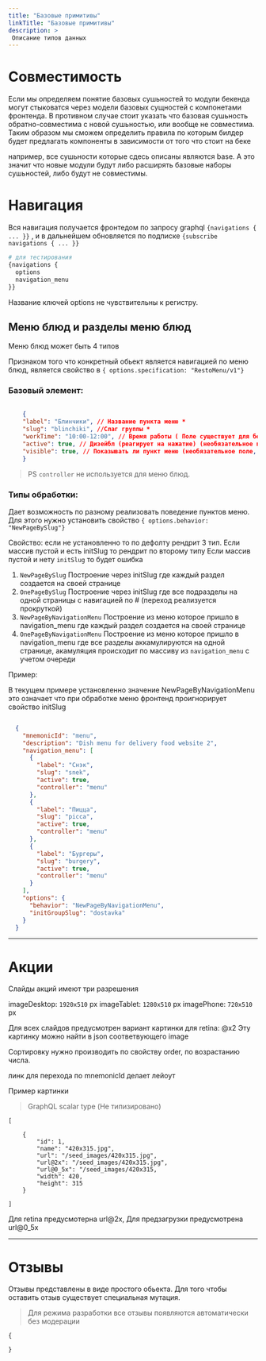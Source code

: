 ```yaml
---
title: "Базовые примитивы"
linkTitle: "Базовые примитивы"
description: >
 Описание типов данных
---
```


# Совместимость

Если мы определяем понятие базовых сушьностей то модули бекенда могут стыковатся через модели базовых сущностей с компонетами фронтенда. В противном случае стоит указать что базовая сушьность обратно-совместима с новой сушьностью, или вообще не совместима. Таким образом мы сможем определить правила по которым билдер будет предлагать компоненты в зависимости от того что стоит на беке

например, все сушьности которые сдесь описаны являются base. А это значит что новые модули будут либо расширять базовые наборы сушьностей, либо будут не совместимы.


# Навигация

Вся навигация получается фронтедом по запросу  graphql  `{navigations { ... }}` , и в дальнейшем обновляется по подписке  `{subscribe navigations { ... }}`


```graphql
# для тестирования
{navigations {
  options
  navigation_menu
}}

```

Название ключей options не чувствительны к регистру.  

## Меню блюд и разделы меню блюд
Меню блюд может быть 4 типов

Признаком того что конкретный обьект является навигацией по меню блюд, является свойство в `{ options.specification: "RestoMenu/v1"}`

### Базовый элемент:

```json
      
    {
    "label": "Блинчики", // Название пункта меню *
    "slug": "blinchiki", //Слаг группы *
    "workTime": "10:00-12:00", // Время работы ( Поле существует для бекэнда, на фронтенде происходит обновление по подписке)
    "active": true, // Дизейбл (реагирует на нажатие) (необязательное поле, по умолчанию считаем что true)
    "visible": true, // Показывать ли пункт меню (необязательное поле, по умолчанию считаем что true)
    }

```

> PS `controller` не используется для меню блюд.


### Типы обработки:
Дает возможность по разному реализовать поведение пунктов меню. Для этого нужно установить свойство `{ options.behavior: "NewPageBySlug"}` 

Свойство: если не установленно то по дефолту рендрит 3 тип.
Если массив пустой и есть initSlug то рендрит по второму типу
Если массив пустой и нету `initSlug` то будет ошибка


1. `NewPageBySlug` Построение через initSlug где каждый раздел создается на своей странице
2. `OnePageBySlug` Построение через initSlug где все подразделы на одной страницы с навигацией по # (переход реализуется прокруткой)
3. `NewPageByNavigationMenu` Построение из меню которое пришло в navigation_menu где каждый раздел создается на своей странице 
4. `OnePageByNavigationMenu` Построение из меню которое пришло в navigation_menu где все разделы аккамулируются на одной странице, акамуляция происходит по массиву из `navigation_menu` с учетом очереди

Пример:

В текущем примере установленно значение NewPageByNavigationMenu это означает что при обработке меню фронтенд проигнорирует свойство initSlug

```json

  {
    "mnemonicId": "menu",
    "description": "Dish menu for delivery food website 2",
    "navigation_menu": [
      {
        "label": "Снэк",
        "slug": "snek",
        "active": true,
        "controller": "menu"
      },
      {
        "label": "Пицца",
        "slug": "picca",
        "active": true,
        "controller": "menu"
      },
      {
        "label": "Бургеры",
        "slug": "burgery",
        "active": true,
        "controller": "menu"
      }
    ],
    "options": {
      "behavior": "NewPageByNavigationMenu",
      "initGroupSlug": "dostavka"
    }
  }

```

---

# Акции

Слайды акций имеют три разрешения

imageDesktop: `1920х510` px 
imageTablet: `1280х510` px
imagePhone: `720х510` px

Для всех слайдов предусмотрен вариант картинки для retina: @x2 Эту картинку можно найти в json соответвующего image

Сортировку нужно производить по свойству order, по возрастанию числа.

линк для перехода по mnemonicId делает лейоут

Пример картинки 

> GraphQL scalar type (Не типизировано)

```
[

    {
        "id": 1,
        "name": "420x315.jpg",
        "url": "/seed_images/420x315.jpg",
        "url@2x": "/seed_images/420x315.jpg",
        "url@0_5x": "/seed_images/420x315,
        "width": 420,
        "height": 315
    }

]

```

Для retina предусмотерна url@2x, 
Для предзагрузки предусмотрена url@0_5x

--- 

# Отзывы

Отзывы представлены в виде простого обьекта. 
Для того чтобы оставить отзыв существует специальная мутация.

> Для режима разработки все отзывы появляются автоматически без модерации

```
{
    
}


```